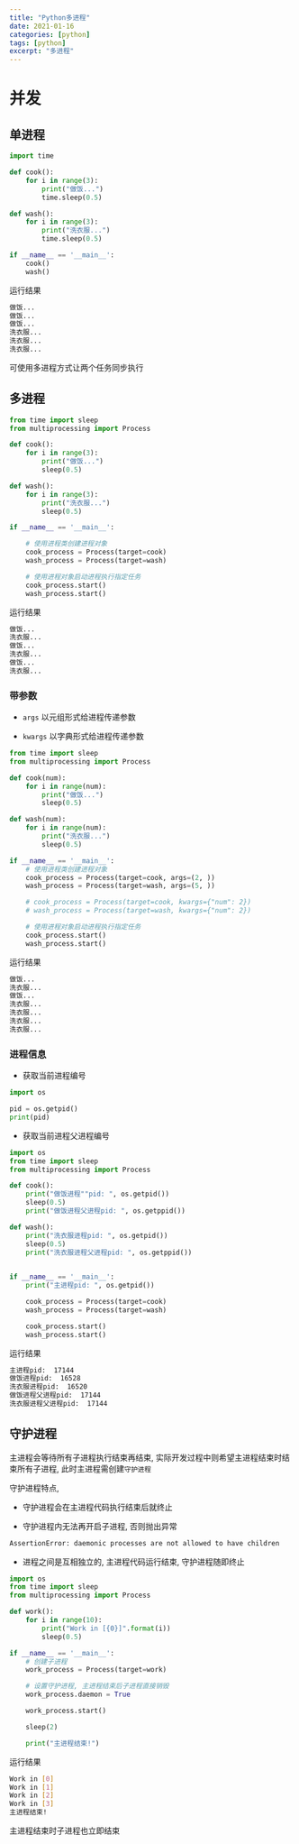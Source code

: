 ```yaml
---
title: "Python多进程"
date: 2021-01-16
categories: [python]
tags: [python]
excerpt: "多进程"
---
```


# 并发

## 单进程

```py
import time

def cook():
    for i in range(3):
        print("做饭...")
        time.sleep(0.5)

def wash():
    for i in range(3):
        print("洗衣服...")
        time.sleep(0.5)

if __name__ == '__main__':
    cook()
    wash()
```

运行结果

```sh
做饭...
做饭...
做饭...
洗衣服...
洗衣服...
洗衣服...
```

可使用多进程方式让两个任务同步执行

## 多进程

```py
from time import sleep
from multiprocessing import Process

def cook():
    for i in range(3):
        print("做饭...")
        sleep(0.5)

def wash():
    for i in range(3):
        print("洗衣服...")
        sleep(0.5)

if __name__ == '__main__':

    # 使用进程类创建进程对象
    cook_process = Process(target=cook)
    wash_process = Process(target=wash)

    # 使用进程对象启动进程执行指定任务
    cook_process.start()
    wash_process.start()
```

运行结果

```sh
做饭...
洗衣服...
做饭...
洗衣服...
做饭...
洗衣服...
```

### 带参数

- `args` 以元组形式给进程传递参数

- `kwargs` 以字典形式给进程传递参数

```py
from time import sleep
from multiprocessing import Process

def cook(num):
    for i in range(num):
        print("做饭...")
        sleep(0.5)

def wash(num):
    for i in range(num):
        print("洗衣服...")
        sleep(0.5)

if __name__ == '__main__':
    # 使用进程类创建进程对象
    cook_process = Process(target=cook, args=(2, ))
    wash_process = Process(target=wash, args=(5, ))

    # cook_process = Process(target=cook, kwargs={"num": 2})
    # wash_process = Process(target=wash, kwargs={"num": 2})

    # 使用进程对象启动进程执行指定任务
    cook_process.start()
    wash_process.start()
```

运行结果

```sh
做饭...
洗衣服...
做饭...
洗衣服...
洗衣服...
洗衣服...
洗衣服...
```

### 进程信息

- 获取当前进程编号

```py
import os

pid = os.getpid()
print(pid)
```

- 获取当前进程父进程编号

```py
import os
from time import sleep
from multiprocessing import Process

def cook():
    print("做饭进程""pid: ", os.getpid())
    sleep(0.5)
    print("做饭进程父进程pid: ", os.getppid())

def wash():
    print("洗衣服进程pid: ", os.getpid())
    sleep(0.5)
    print("洗衣服进程父进程pid: ", os.getppid())
        

if __name__ == '__main__':
    print("主进程pid: ", os.getpid())

    cook_process = Process(target=cook)
    wash_process = Process(target=wash)

    cook_process.start()
    wash_process.start()
```

运行结果

```sh
主进程pid:  17144
做饭进程pid:  16528
洗衣服进程pid:  16520
做饭进程父进程pid:  17144
洗衣服进程父进程pid:  17144
```

## 守护进程

主进程会等待所有子进程执行结束再结束, 实际开发过程中则希望主进程结束时结束所有子进程, 此时主进程需创建`守护进程`

守护进程特点,

- 守护进程会在主进程代码执行结束后就终止

- 守护进程内无法再开启子进程, 否则抛出异常

```sh
AssertionError: daemonic processes are not allowed to have children
```

- 进程之间是互相独立的, 主进程代码运行结束, 守护进程随即终止

```py
import os
from time import sleep
from multiprocessing import Process

def work():
    for i in range(10):
        print("Work in [{0}]".format(i))
        sleep(0.5)

if __name__ == '__main__':
    # 创建子进程
    work_process = Process(target=work)

    # 设置守护进程, 主进程结束后子进程直接销毁
    work_process.daemon = True

    work_process.start()

    sleep(2)

    print("主进程结束!")
```

运行结果

```sh
Work in [0]
Work in [1]
Work in [2]
Work in [3]
主进程结束!
```

主进程结束时子进程也立即结束
